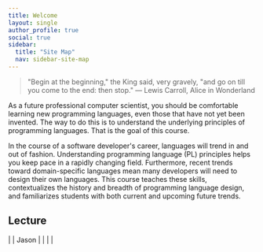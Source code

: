 ```yaml
---
title: Welcome
layout: single
author_profile: true
social: true
sidebar:
  title: "Site Map"
  nav: sidebar-site-map
---
```


> "Begin at the beginning," the King said, very gravely, "and go on till you come to the end: then stop."
> ― Lewis Carroll, Alice in Wonderland

As a future professional computer scientist, you should be comfortable
learning new programming languages, even those that have not yet been
invented. The way to do this is to understand the underlying
principles of programming languages. That is the goal of this course.

In the course of a software developer's career, languages will
trend in and out of fashion. Understanding programming language (PL)
principles helps you keep pace in a rapidly changing
field. Furthermore, recent trends toward domain-specific languages
mean many developers will need to design their own languages. This
course teaches these skills, contextualizes the history and breadth of
programming language design, and familiarizes students with both
current and upcoming future trends.

## Lecture


 |  | Jason |  |  |  |

